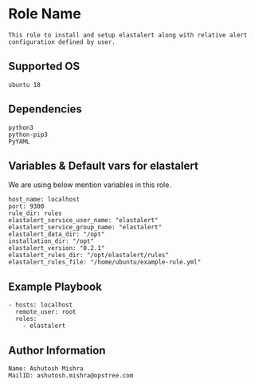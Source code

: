 Role Name
=========
```
This role to install and setup elastalert along with relative alert configuration defined by user.
```

Supported OS
------------
```
ubuntu 18
```

Dependencies
------------
```
python3
python-pip3
PyYAML
```

Variables & Default vars for elastalert
---------------------------------------

We are using below mention variables in this role.
```
host_name: localhost
port: 9300
rule_dir: rules
elastalert_service_user_name: "elastalert"
elastalert_service_group_name: "elastalert"
elastalert_data_dir: "/opt"
installation_dir: "/opt"
elastalert_version: "0.2.1"
elastalert_rules_dir: "/opt/elastalert/rules"
elastalert_rules_file: "/home/ubuntu/example-rule.yml"
```

Example Playbook
----------------
```
- hosts: localhost
  remote_user: root
  roles:
    - elastalert
```

Author Information
------------------
```
Name: Ashutosh Mishra
MailID: ashutosh.mishra@opstree.com
```
